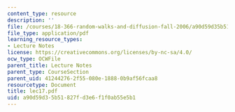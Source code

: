 ```yaml
---
content_type: resource
description: ''
file: /courses/18-366-random-walks-and-diffusion-fall-2006/a90d59d35b51827fd3e6f1f0ab55e5b1_lec17.pdf
file_type: application/pdf
learning_resource_types:
- Lecture Notes
license: https://creativecommons.org/licenses/by-nc-sa/4.0/
ocw_type: OCWFile
parent_title: Lecture Notes
parent_type: CourseSection
parent_uid: 41244276-2f55-080e-1888-0b9af56fcaa8
resourcetype: Document
title: lec17.pdf
uid: a90d59d3-5b51-827f-d3e6-f1f0ab55e5b1
---
```

